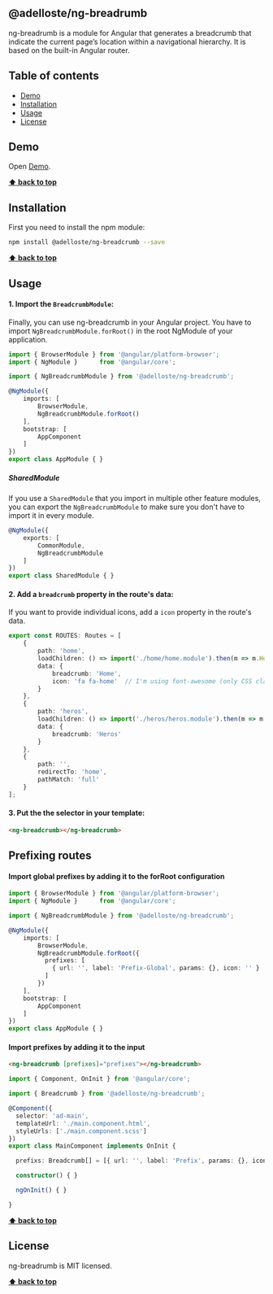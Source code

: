 ## @adelloste/ng-breadrumb

ng-breadrumb is a module for Angular that generates a breadcrumb that indicate the current page’s location within a navigational hierarchy.
It is based on the built-in Angular router.

## Table of contents

* [Demo](#demo)
* [Installation](#installation)
* [Usage](#usage)
* [License](#license)

## Demo

Open [Demo](https://adelloste.github.io/breadcrumb).

**[⬆ back to top](#table-of-contents)**

## Installation

First you need to install the npm module:

```sh
npm install @adelloste/ng-breadcrumb --save
```

**[⬆ back to top](#table-of-contents)**

## Usage

#### 1. Import the `BreadcrumbModule`:

Finally, you can use ng-breadcrumb in your Angular project. You have to import `NgBreadcrumbModule.forRoot()` in the root NgModule of your application.

```ts
import { BrowserModule } from '@angular/platform-browser';
import { NgModule }      from '@angular/core';

import { NgBreadcrumbModule } from '@adelloste/ng-breadcrumb';

@NgModule({
    imports: [
        BrowserModule,
        NgBreadcrumbModule.forRoot()
    ],
    bootstrap: [
        AppComponent
    ]
})
export class AppModule { }
```

##### SharedModule

If you use a `SharedModule` that you import in multiple other feature modules, you can export the `NgBreadcrumbModule` to make sure you don't have to import it in every module.

```ts
@NgModule({
    exports: [
        CommonModule,
        NgBreadcrumbModule
    ]
})
export class SharedModule { }
```

#### 2. Add a `breadcrumb` property in the route's data:

If you want to provide individual icons, add a `icon` property in the route's data.

```ts
export const ROUTES: Routes = [
    {
        path: 'home',
        loadChildren: () => import('./home/home.module').then(m => m.HomeModule)
        data: {
            breadcrumb: 'Home',
            icon: 'fa fa-home'  // I'm using font-awesome (only CSS classes)
        }
    },
    {
        path: 'heros',
        loadChildren: () => import('./heros/heros.module').then(m => m.HerosModule)
        data: {
            breadcrumb: 'Heros'
        }
    },
    {
        path: '', 
        redirectTo: 'home', 
        pathMatch: 'full'
    }
];
```

#### 3. Put the the selector in your template:

```html
<ng-breadcrumb></ng-breadcrumb>
```

## Prefixing routes

#### Import global prefixes by adding it to the forRoot configuration

```ts
import { BrowserModule } from '@angular/platform-browser';
import { NgModule }      from '@angular/core';

import { NgBreadcrumbModule } from '@adelloste/ng-breadcrumb';

@NgModule({
    imports: [
        BrowserModule,
        NgBreadcrumbModule.forRoot({
          prefixes: [
            { url: '', label: 'Prefix-Global', params: {}, icon: '' }
          ]
        })
    ],
    bootstrap: [
        AppComponent
    ]
})
export class AppModule { }
```

#### Import prefixes by adding it to the input

```html
<ng-breadcrumb [prefixes]="prefixes"></ng-breadcrumb>
```

```ts
import { Component, OnInit } from '@angular/core';

import { Breadcrumb } from '@adelloste/ng-breadcrumb';

@Component({
  selector: 'ad-main',
  templateUrl: './main.component.html',
  styleUrls: ['./main.component.scss']
})
export class MainComponent implements OnInit {

  prefixs: Breadcrumb[] = [{ url: '', label: 'Prefix', params: {}, icon: '' }];

  constructor() { }

  ngOnInit() { }

}
```

**[⬆ back to top](#table-of-contents)**

## License

ng-breadrumb is MIT licensed.

**[⬆ back to top](#table-of-contents)**
